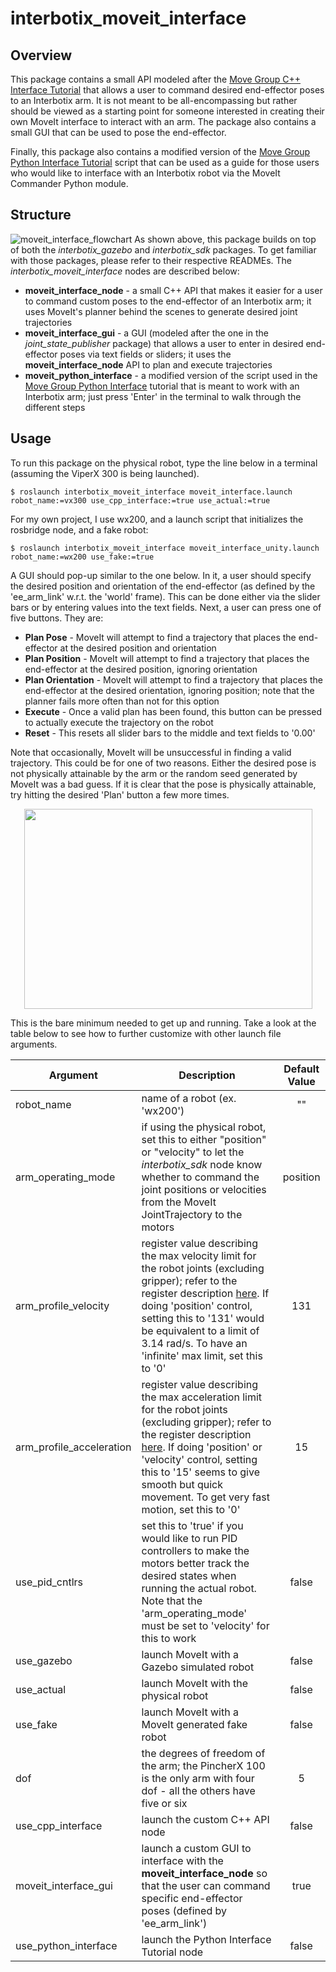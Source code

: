 # interbotix_moveit_interface

## Overview
This package contains a small API modeled after the [Move Group C++ Interface Tutorial](https://github.com/ros-planning/moveit_tutorials/blob/kinetic-devel/doc/move_group_interface/src/move_group_interface_tutorial.cpp) that allows a user to command desired end-effector poses to an Interbotix arm. It is not meant to be all-encompassing but rather should be viewed as a starting point for someone interested in creating their own MoveIt interface to interact with an arm. The package also contains a small GUI that can be used to pose the end-effector.

Finally, this package also contains a modified version of the [Move Group Python Interface Tutorial](https://github.com/ros-planning/moveit_tutorials/blob/kinetic-devel/doc/move_group_python_interface/scripts/move_group_python_interface_tutorial.py) script that can be used as a guide for those users who would like to interface with an Interbotix robot via the MoveIt Commander Python module.

## Structure
![moveit_interface_flowchart](images/moveit_interface_flowchart.png)
As shown above, this package builds on top of both the *interbotix_gazebo* and *interbotix_sdk* packages. To get familiar with those packages, please refer to their respective READMEs. The *interbotix_moveit_interface* nodes are described below:
- **moveit_interface_node** - a small C++ API that makes it easier for a user to command custom poses to the end-effector of an Interbotix arm; it uses MoveIt's planner behind the scenes to generate desired joint trajectories
- **moveit_interface_gui** - a GUI (modeled after the one in the *joint_state_publisher* package) that allows a user to enter in desired end-effector poses via text fields or sliders; it uses the **moveit_interface_node** API to plan and execute trajectories
- **moveit_python_interface** - a modified version of the script used in the [Move Group Python Interface](http://docs.ros.org/kinetic/api/moveit_tutorials/html/doc/move_group_python_interface/move_group_python_interface_tutorial.html) tutorial that is meant to work with an Interbotix arm; just press 'Enter' in the terminal to walk through the different steps

## Usage
To run this package on the physical robot, type the line below in a terminal (assuming the ViperX 300 is being launched).
```
$ roslaunch interbotix_moveit_interface moveit_interface.launch robot_name:=vx300 use_cpp_interface:=true use_actual:=true
```
For my own project, I use wx200, and a launch script that initializes the rosbridge node, and a fake robot:
```
$ roslaunch interbotix_moveit_interface moveit_interface_unity.launch robot_name:=wx200 use_fake:=true
```

A GUI should pop-up similar to the one below. In it, a user should specify the desired position and orientation of the end-effector (as defined by the 'ee_arm_link' w.r.t. the 'world' frame). This can be done either via the slider bars or by entering values into the text fields. Next, a user can press one of five buttons. They are:
- **Plan Pose** - MoveIt will attempt to find a trajectory that places the end-effector at the desired position and orientation
- **Plan Position** - MoveIt will attempt to find a trajectory that places the end-effector at the desired position, ignoring orientation
- **Plan Orientation** - MoveIt will attempt to find a trajectory that places the end-effector at the desired orientation, ignoring position; note that the planner fails more often than not for this option
- **Execute** - Once a valid plan has been found, this button can be pressed to actually execute the trajectory on the robot
- **Reset** - This resets all slider bars to the middle and text fields to '0.00'

Note that occasionally, MoveIt will be unsuccessful in finding a valid trajectory. This could be for one of two reasons. Either the desired pose is not physically attainable by the arm or the random seed generated by MoveIt was a bad guess. If it is clear that the pose is physically attainable, try hitting the desired 'Plan' button a few more times.

<p align="center">
  <img width="461" height="320" src="images/moveit_interface_gui.png">
</p>

This is the bare minimum needed to get up and running. Take a look at the table below to see how to further customize with other launch file arguments.

| Argument | Description | Default Value |
| -------- | ----------- | :-----------: |
| robot_name | name of a robot (ex. 'wx200') | "" |
| arm_operating_mode | if using the physical robot, set this to either "position" or "velocity" to let the *interbotix_sdk* node know whether to command the joint positions or velocities from the MoveIt JointTrajectory to the motors | position |
| arm_profile_velocity | register value describing the max velocity limit for the robot joints (excluding gripper); refer to the register description [here](http://emanual.robotis.com/docs/en/dxl/x/xm430-w350/#profile-velocity112). If doing 'position' control, setting this to '131' would be equivalent to a limit of 3.14 rad/s. To have an 'infinite' max limit, set this to '0' | 131 |
| arm_profile_acceleration | register value describing the max acceleration limit for the robot joints (excluding gripper); refer to the register description [here](http://emanual.robotis.com/docs/en/dxl/x/xm430-w350/#profile-acceleration108). If doing 'position' or 'velocity' control, setting this to '15' seems to give smooth but quick movement. To get very fast motion, set this to '0' | 15 |
| use_pid_cntlrs | set this to 'true' if you  would like to run PID controllers to make the motors better track the desired states when running the actual robot. Note that the 'arm_operating_mode' must be set to 'velocity' for this to work | false |
| use_gazebo | launch MoveIt with a Gazebo simulated robot | false |
| use_actual | launch MoveIt with the physical robot | false |
| use_fake | launch MoveIt with a MoveIt generated fake robot | false |
| dof | the degrees of freedom of the arm; the PincherX 100 is the only arm with four dof - all the others have five or six | 5 |
| use_cpp_interface | launch the custom C++ API node | false |
| moveit_interface_gui | launch a custom GUI to interface with the **moveit_interface_node** so that the user can command specific end-effector poses (defined by 'ee_arm_link') | true |
| use_python_interface | launch the Python Interface Tutorial node | false |
